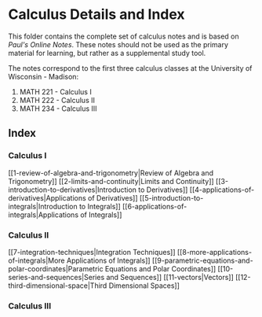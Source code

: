# Calculus Details and Index
This folder contains the complete set of calculus notes and is based on *Paul's Online Notes*. These notes should not be used as the primary material for learning, but rather as a supplemental study tool.

The notes correspond to the first three calculus classes at the University of Wisconsin - Madison:
1. MATH 221 - Calculus I
2. MATH 222 - Calculus II
3. MATH 234 - Calculus III

## Index
### Calculus I
[[1-review-of-algebra-and-trigonometry|Review of Algebra and Trigonometry]]
[[2-limits-and-continuity|Limits and Continuity]]
[[3-introduction-to-derivatives|Introduction to Derivatives]]
[[4-applications-of-derivatives|Applications of Derivatives]]
[[5-introduction-to-integrals|Introduction to Integrals]]
[[6-applications-of-integrals|Applications of Integrals]]

### Calculus II
[[7-integration-techniques|Integration Techniques]]
[[8-more-applications-of-integrals|More Applications of Integrals]]
[[9-parametric-equations-and-polar-coordinates|Parametric Equations and Polar Coordinates]]
[[10-series-and-sequences|Series and Sequences]]
[[11-vectors|Vectors]]
[[12-third-dimensional-space|Third Dimensional Spaces]]

### Calculus III